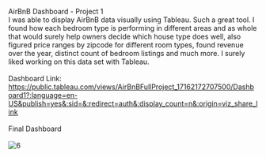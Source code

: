 AirBnB Dashboard - Project 1<br/>
   I was able to display AirBnB data visually using Tableau. Such a great tool. I found how each bedroom type is performing in different areas and as whole that would surely help owners decide which house type does
   well, also figured price ranges by zipcode for different room types, found revenue over the year, distinct count of bedroom listings and much more. I surely liked working on this data set with Tableau.<br/><br/>
   Dashboard Link: https://public.tableau.com/views/AirBnBFullProject_17162172707500/Dashboard1?:language=en-US&publish=yes&:sid=&:redirect=auth&:display_count=n&:origin=viz_share_link <br/><br/>
   Final Dashboard<br/><br/>
   ![6](https://github.com/user-attachments/assets/7ac449c0-c1ee-4c03-9398-1758322fb12f)<br/><br/>
